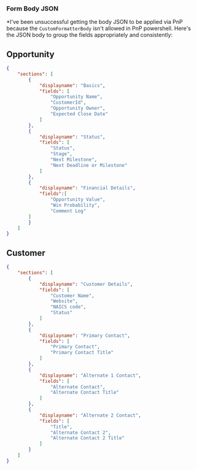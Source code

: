### Form Body JSON
*I've been unsuccessful getting the body JSON to be applied via PnP because the `CustomFormatterBody` isn't allowed in PnP powershell.  Here's the JSON body to group the fields appropriately and consistently:

## Opportunity
```json
{
    "sections": [
        {
            "displayname": "Basics",
            "fields": [
                "Opportunity Name",
                "CustomerId",
                "Opportunity Owner",
                "Expected Close Date"
            ]
        },
        {
            "displayname": "Status",
            "fields": [
                "Status",
                "Stage",
                "Next Milestone",
                "Next Deadline or Milestone"
            ]
        },
        {
            "displayname": "Financial Details",
            "fields":[    
                "Opportunity Value",
                "Win Probability",
                "Comment Log"
        ]
        }
    ]
}
```

## Customer
```json
{
    "sections": [
        {
            "displayname": "Customer Details",
            "fields": [
                "Customer Name",
                "Website",
                "NAICS code",
                "Status"
            ]
        },
        {
            "displayname": "Primary Contact",
            "fields": [
                "Primary Contact",
                "Primary Contact Title"
            ]
        },
        {
            "displayname": "Alternate 1 Contact",
            "fields": [
                "Alternate Contact",
                "Alternate Contact Title"
            ]
        },
        {
            "displayname": "Alternate 2 Contact",
            "fields": [
                "Title",
                "Alternate Contact 2",
                "Alternate Contact 2 Title"
            ]
        }
    ]
}
```
